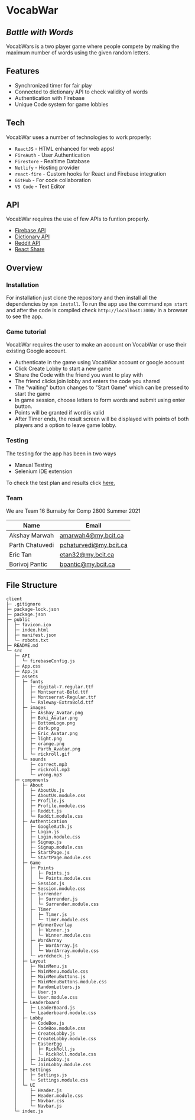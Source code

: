 # VocabWar

## _Battle with Words_

VocabWars is a two player game where people compete by making the maximum number of words using the given random letters.

## Features

- Synchronized timer for fair play
- Connected to dictionary API to check validity of words
- Authentication with Firebase
- Unique Code system for game lobbies

## Tech

VocabWar uses a number of technologies to work properly:

- `ReactJS` - HTML enhanced for web apps!
- `FireAuth` - User Authentication
- `Firestore` - Realtime Database
- `Netlify` - Hosting provider
- `react-fire` - Custom hooks for React and Firebase integration
- `GitHub` - For code collaboration
- `VS Code` - Text Editor

## API

VocabWar requires the use of few APIs to funtion properly.

- [Firebase API](https://firebase.google.com/docs/reference)
- [Dictionary API](https://dictionaryapi.dev/)
- [Reddit API](https://www.reddit.com/dev/api/)
- [React Share](https://www.npmjs.com/package/react-share)

## Overview

### Installation

For installation just clone the repository and then install all the dependencies by `npm install`.
To run the app use the command `npm start` and after the code is compiled check `http://localhost:3000/` in a browser to see the app.


### Game tutorial

VocabWar requires the user to make an account on VocabWar or use their existing Google account.

- Authenticate in the game using VocabWar account or google account
- Click Create Lobby to start a new game
- Share the Code with the friend you want to play with
- The friend clicks join lobby and enters the code you shared
- The "waiting" button changes to "Start Game" which can be pressed to start the game
- In game session, choose letters to form words and submit using enter button.
- Points will be granted if word is valid
- After Timer ends, the result screen will be displayed with points of both players and a option to leave game lobby.

### Testing 

The testing for the app has been in two ways

- Manual Testing
- Selenium IDE extension

To check the test plan and results click [here.](https://docs.google.com/spreadsheets/d/1AlxlwN3Q0pNr2RjthexjCvG1_qoovl7bYUKQMjRTaCs/edit#gid=394496370)

### Team

We are Team 16 Burnaby for Comp 2800 Summer 2021

| Name            | Email                  |
| --------------- | ---------------------- |
| Akshay Marwah   | amarwah4@my.bcit.ca    |
| Parth Chatuvedi | pchaturvedi@my.bcit.ca |
| Eric Tan        | etan32@my.bcit.ca      |
| Borivoj Pantic  | bpantic@my.bcit.ca     |

## File Structure
```
client
├─ .gitignore
├─ package-lock.json
├─ package.json
├─ public
│  ├─ favicon.ico
│  ├─ index.html
│  ├─ manifest.json
│  └─ robots.txt
├─ README.md
└─ src
   ├─ API
   │  └─ firebaseConfig.js
   ├─ App.css
   ├─ App.js
   ├─ assets
   │  ├─ fonts
   │  │  ├─ digital-7.regular.ttf
   │  │  ├─ Montserrat-Bold.ttf
   │  │  ├─ Montserrat-Regular.ttf
   │  │  └─ Raleway-ExtraBold.ttf
   │  ├─ images
   │  │  ├─ Akshay_Avatar.png
   │  │  ├─ Boki_Avatar.png
   │  │  ├─ BottomLogo.png
   │  │  ├─ dark.png
   │  │  ├─ Eric_Avatar.png
   │  │  ├─ light.png
   │  │  ├─ orange.png
   │  │  ├─ Parth_Avatar.png
   │  │  └─ rickroll.gif
   │  └─ sounds
   │     ├─ correct.mp3
   │     ├─ rickroll.mp3
   │     └─ wrong.mp3
   ├─ components
   │  ├─ About
   │  │  ├─ AboutUs.js
   │  │  ├─ AboutUs.module.css
   │  │  ├─ Profile.js
   │  │  ├─ Profile.module.css
   │  │  ├─ Reddit.js
   │  │  └─ Reddit.module.css
   │  ├─ Authentication
   │  │  ├─ GoogleAuth.js
   │  │  ├─ Login.js
   │  │  ├─ Login.module.css
   │  │  ├─ Signup.js
   │  │  ├─ Signup.module.css
   │  │  ├─ StartPage.js
   │  │  └─ StartPage.module.css
   │  ├─ Game
   │  │  ├─ Points
   │  │  │  ├─ Points.js
   │  │  │  └─ Points.module.css
   │  │  ├─ Session.js
   │  │  ├─ Session.module.css
   │  │  ├─ Surrender
   │  │  │  ├─ Surrender.js
   │  │  │  └─ Surrender.module.css
   │  │  ├─ Timer
   │  │  │  ├─ Timer.js
   │  │  │  └─ Timer.module.css
   │  │  ├─ WinnerOverlay
   │  │  │  ├─ Winner.js
   │  │  │  └─ Winner.module.css
   │  │  ├─ WordArray
   │  │  │  ├─ WordArray.js
   │  │  │  └─ WordArray.module.css
   │  │  └─ wordcheck.js
   │  ├─ Layout
   │  │  ├─ MainMenu.js
   │  │  ├─ MainMenu.module.css
   │  │  ├─ MainMenuButtons.js
   │  │  ├─ MainMenuButtons.module.css
   │  │  ├─ RandomLetters.js
   │  │  ├─ User.js
   │  │  └─ User.module.css
   │  ├─ Leaderboard
   │  │  ├─ LeaderBoard.js
   │  │  └─ Leaderboard.module.css
   │  ├─ Lobby
   │  │  ├─ CodeBox.js
   │  │  ├─ CodeBox.module.css
   │  │  ├─ CreateLobby.js
   │  │  ├─ CreateLobby.module.css
   │  │  ├─ EasterEgg
   │  │  │  ├─ RickRoll.js
   │  │  │  └─ RickRoll.module.css
   │  │  ├─ JoinLobby.js
   │  │  └─ JoinLobby.module.css
   │  ├─ Settings
   │  │  ├─ Settings.js
   │  │  └─ Settings.module.css
   │  └─ UI
   │     ├─ Header.js
   │     ├─ Header.module.css
   │     ├─ Navbar.css
   │     └─ Navbar.js
   └─ index.js
```
